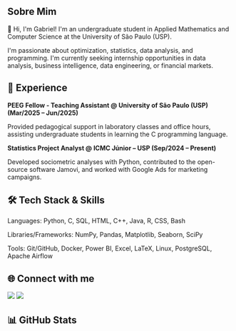 ## Sobre Mim
👋 Hi, I'm Gabriel! I'm an undergraduate student in Applied Mathematics and Computer Science at the University of São Paulo (USP).

I'm passionate about optimization, statistics, data analysis, and programming. I'm currently seeking internship opportunities in data analysis, business intelligence, data engineering, or financial markets.

## 💼 Experience
**PEEG Fellow - Teaching Assistant @ University of São Paulo (USP) (Mar/2025 – Jun/2025)**

Provided pedagogical support in laboratory classes and office hours, assisting undergraduate students in learning the C programming language.

**Statistics Project Analyst @ ICMC Júnior – USP (Sep/2024 – Present)**

Developed sociometric analyses with Python, contributed to the open-source software Jamovi, and worked with Google Ads for marketing campaigns.

## 🛠️ Tech Stack & Skills
Languages: Python, C, SQL, HTML, C++, Java, R, CSS, Bash

Libraries/Frameworks: NumPy, Pandas, Matplotlib, Seaborn, SciPy

Tools: Git/GitHub, Docker, Power BI, Excel, LaTeX, Linux, PostgreSQL, Apache Airflow

## 🌐 Connect with me
<img src="https://img.shields.io/badge/LinkedIn-0077B5?style=for-the-badge&logo=linkedin&logoColor=white" />
<img src="https://img.shields.io/badge/Email-D14836?style=for-the-badge&logo=gmail&logoColor=white" />

## 📊 GitHub Stats
